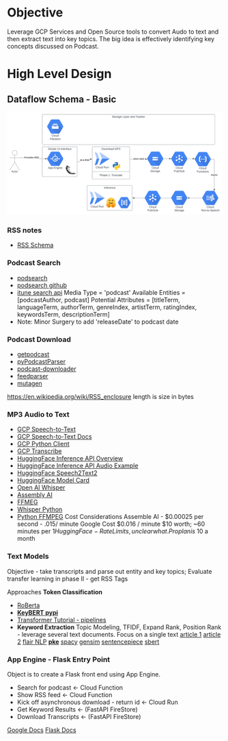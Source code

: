 # Objective

Leverage GCP Services and Open Source tools to convert Audo to text and then extract text into key topics. The big idea is effectively identifying key concepts discussed on Podcast.

# High Level Design

## Dataflow Schema - Basic

![Basic Dataflow](./artifacts/designs/podcast_topic_extract_simple_data_flow.svg)

### RSS notes

- [RSS Schema](https://en.wikipedia.org/wiki/RSS_enclosure)

### Podcast Search

- [podsearch](https://pypi.org/project/podsearch/)
- [podsearch github](https://github.com/nalgeon/podsearch-py)
- [itune search api](https://developer.apple.com/library/archive/documentation/AudioVideo/Conceptual/iTuneSearchAPI/index.html)
  Media Type = 'podcast'
  Available Entities = [podcastAuthor, podcast]
  Potential Attributes = [titleTerm, languageTerm, authorTerm, genreIndex, artistTerm, ratingIndex, keywordsTerm, descriptionTerm]
- Note: Minor Surgery to add 'releaseDate' to podcast date

### Podcast Download

- [getpodcast](https://pypi.org/project/getpodcast/)
- [pyPodcastParser](https://pypi.org/project/pyPodcastParser/)
- [podcast-downloader](https://pypi.org/project/podcast-downloader/)
- [feedparser](https://pypi.org/project/feedparser/)
- [mutagen](https://mutagen.readthedocs.io/en/latest/index.html)

https://en.wikipedia.org/wiki/RSS_enclosure
length is size in bytes

### MP3 Audio to Text

- [GCP Speech-to-Text](https://cloud.google.com/speech-to-text)
- [GCP Speech-to-Text Docs](https://cloud.google.com/speech-to-text/docs)
- [GCP Python Client](https://cloud.google.com/python/docs/reference/speech/latest)
- [GCP Transcribe](https://cloud.google.com/speech-to-text/docs/transcribe-client-libraries)
- [HuggingFace Inference API Overview](https://huggingface.co/docs/api-inference/index)
- [HuggingFace Inference API Audio Example](https://huggingface.co/docs/api-inference/detailed_parameters#automatic-speech-recognition-task)
- [HuggingFace Speech2Text2](https://huggingface.co/docs/transformers/model_doc/speech_to_text_2)
- [HuggingFace Model Card](https://huggingface.co/facebook/wav2vec2-large-960h-lv60-self)
- [Open AI Whisper](https://openai.com/blog/whisper/)
- [Assembly AI](https://www.assemblyai.com/pricing)
- [FFMEG](https://ffmpeg.org/download.html)
- [Whisper Python](https://pypi.org/project/whisper.ai/)
- [Python FFMPEG](https://github.com/kkroening/ffmpeg-python)
  Cost Considerations
  Assemble AI - $0.00025 per second - .015/ minute
  Google Cost $0.016 / minute
  $10 worth; ~60 minutes per $1
  Hugging Face - Rate Limits, unclear what. Pro plan is ~$10 a month

### Text Models

Objective - take transcripts and parse out entity and key topics;
Evaluate transfer learning in phase II - get RSS Tags

Approaches
**Token Classification**

- [RoBerta](https://huggingface.co/docs/transformers/model_doc/roberta)
- **[KeyBERT pypi](https://pypi.org/project/keybert/)**
- [Transformer Tutorial - pipelines](https://huggingface.co/course/chapter2/2?fw=pt)
- **Keyword Extraction**
  Topic Modeling, TFIDF, Expand Rank, Position Rank - leverage several text documents. Focus on a single text
  [article 1](https://www.analyticssteps.com/blogs/top-5-keyword-extraction-algorithms-nlp)
  [article 2](https://towardsdatascience.com/keyword-extraction-with-bert-724efca412ea)
  [flair NLP](https://github.com/flairNLP/flair/blob/master/resources/docs/TUTORIAL_1_BASICS.md)
  **[pke](https://github.com/boudinfl/pke)**
  [spacy](https://spacy.io/usage/models)
  [gensim](https://radimrehurek.com/gensim/)
  [sentencepiece](https://github.com/google/sentencepiece)
  [sbert](https://www.sbert.net/)

### App Engine - Flask Entry Point

Object is to create a Flask front end using App Engine.

- Search for podcast <- Cloud Function
- Show RSS feed <- Cloud Function
- Kick off asynchronous download - return id <- Cloud Run
- Get Keyword Results <- (FastAPI FireStore)
- Download Transcripts <- (FastAPI FireStore)

[Google Docs](https://cloud.google.com/appengine/docs/standard/python3/runtime)
[Flask Docs](https://flask.palletsprojects.com/en/2.2.x/)
